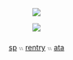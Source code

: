 <p align="center"><img src="https://komarev.com/ghpvc/?username=Ihabia&label=　　　　૮˶•ﻌ•˶ა　　　　&color=9dafaf&style=flat"/>

<p align="center"><img src="https://i.imgur.com/VkXouoz.jpeg"


  　<p align="center"> [sp](https://ivantiIl.straw.page/) 𓏭 [rentry](https://rentry.co/yourivan) 𓏭 [ata](https://paratise.atabook.org/)

